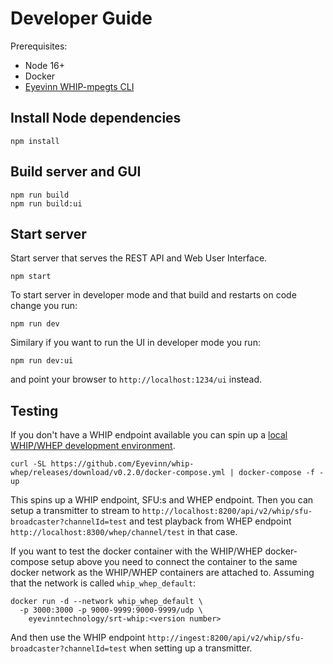 # Developer Guide

Prerequisites:
- Node 16+
- Docker
- [Eyevinn WHIP-mpegts CLI](https://github.com/Eyevinn/whip-mpegts)

## Install Node dependencies

```
npm install
```

## Build server and GUI

```
npm run build
npm run build:ui
```

## Start server

Start server that serves the REST API and Web User Interface.

```
npm start
```

To start server in developer mode and that build and restarts on code change you run:

```
npm run dev
```

Similary if you want to run the UI in developer mode you run:

```
npm run dev:ui
```

and point your browser to `http://localhost:1234/ui` instead.

## Testing

If you don't have a WHIP endpoint available you can spin up a [local WHIP/WHEP development environment](https://github.com/Eyevinn/whip-whep).

```
curl -SL https://github.com/Eyevinn/whip-whep/releases/download/v0.2.0/docker-compose.yml | docker-compose -f - up
```

This spins up a WHIP endpoint, SFU:s and WHEP endpoint. Then you can setup a transmitter to stream to `http://localhost:8200/api/v2/whip/sfu-broadcaster?channelId=test` and test playback from WHEP endpoint `http://localhost:8300/whep/channel/test` in that case.

If you want to test the docker container with the WHIP/WHEP docker-compose setup above you need to connect the container to the same docker network as the WHIP/WHEP containers are attached to. Assuming that the network is called `whip_whep_default`:

```
docker run -d --network whip_whep_default \
  -p 3000:3000 -p 9000-9999:9000-9999/udp \
    eyevinntechnology/srt-whip:<version number>
```

And then use the WHIP endpoint `http://ingest:8200/api/v2/whip/sfu-broadcaster?channelId=test` when setting up a transmitter.